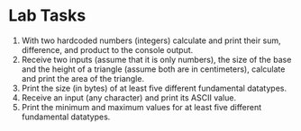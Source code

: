 # Lab Tasks
1. With two hardcoded numbers (integers) calculate and print their sum, difference, and product to the console output.
2. Receive two inputs (assume that it is only numbers), the size of the base and the height of a triangle (assume both are in centimeters), calculate and print the area of the triangle.
3. Print the size (in bytes) of at least five different fundamental datatypes.
4. Receive an input (any character) and print its ASCII value.
5. Print the minimum and maximum values for at least five different fundamental datatypes.
